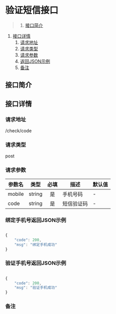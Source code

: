 # 验证短信接口

>1. [接口简介](#接口简介 "接口简介")
1. [接口详情](#接口详情 "接口详情")
	1. [请求地址](#请求地址 "请求地址")
	1. [请求类型](#请求类型 "请求类型")
	1. [请求参数](#请求参数 "请求参数")
	1. [返回JSON示例](#返回JSON示例 "返回JSON示例")
	1. [备注](#备注 "备注")



## 接口简介


## 接口详情 

### 请求地址
/check/code

### 请求类型
post

### 请求参数
| 参数名 | 类型 | 必填 | 描述 | 默认值 |
| --- | :---: | :---: | --- | --- |
| mobile | string | 是 | 手机号码 | - |
| code | string | 是 | 短信验证码 | - |


### 绑定手机号返回JSON示例
```javascript

{
    "code": 200,
    "msg": "绑定手机成功"
}

```

### 验证手机号返回JSON示例
```javascript

{
    "code": 200,
    "msg": "验证手机成功"
}

```

### 备注